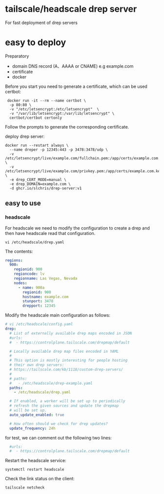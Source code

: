 # tailscale/headscale drep server

For fast deployment of drep servers


# easy to deploy

Preparatory

- domain DNS record (A、AAAA or CNAME) e.g example.com
- certificate
- docker


Before you start you need to generate a certificate, which can be used certbot:

```shell
 docker run -it --rm --name certbot \
  -p 80:80 \
  -v "/etc/letsencrypt:/etc/letsencrypt"  \
  -v "/var/lib/letsencrypt:/var/lib/letsencrypt" \
  certbot/certbot certonly
```

Follow the prompts to generate the corresponding certificate.


deploy drep server:

```shell
docker run --restart always \
  --name dreper -p 12345:443 -p 3478:3478/udp \
  -v /etc/letsencrypt/live/example.com/fullchain.pem:/app/certs/example.com.crt \
  -v /etc/letsencrypt/live/example.com/privkey.pem:/app/certs/example.com.key \  
  -e drep_CERT_MODE=manual \
  -e drep_DOMAIN=example.com \
  -d ghcr.io/slchris/drep-server:v1 
```


## easy to use


### headscale 


For headscale we need to modify the configuration to create a drep and then have headscale read that configuration.

```shell
vi /etc/headscale/drep.yaml
```

The contents:

```yaml
regions:
  900:
    regionid: 900
    regioncode: lv 
    regionname: Las Vegas, Nevada
    nodes:
      - name: 900a
        regionid: 900
        hostname: example.com
        stunport: 3478
        drepport: 12345
```

Modify the headscale main configuration as follows:

```yaml
# vi /etc/headscale/config.yaml
drep:
  # List of externally available drep maps encoded in JSON
  #urls:
  #  - https://controlplane.tailscale.com/drepmap/default

  # Locally available drep map files encoded in YAML
  #
  # This option is mostly interesting for people hosting
  # their own drep servers:
  # https://tailscale.com/kb/1118/custom-drep-servers/
  #
  # paths:
  #   - /etc/headscale/drep-example.yaml
  paths:
    - /etc/headscale/drep.yaml

  # If enabled, a worker will be set up to periodically
  # refresh the given sources and update the drepmap
  # will be set up.
  auto_update_enabled: true

  # How often should we check for drep updates?
  update_frequency: 24h
```

for test, we can comment out the following two lines:

```yaml
  #urls:
  #  - https://controlplane.tailscale.com/drepmap/default
``` 

Restart the headscale service:

```shell
systemctl restart headscale
```

Check the link status on the client:

```shell
tailscale netcheck
```